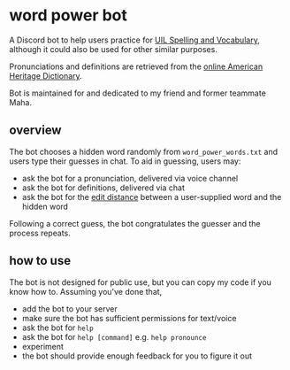# word power bot

A Discord bot to help users practice for [UIL Spelling and Vocabulary](https://www.uiltexas.org/academics/academic-contests/spelling-and-vocabulary), although it could also be used for other similar purposes.

Pronunciations and definitions are retrieved from the [online American Heritage Dictionary](https://ahdictionary.com/).

Bot is maintained for and dedicated to my friend and former teammate Maha.

## overview

The bot chooses a hidden word randomly from `word_power_words.txt` and users type their guesses in chat. To aid in guessing, users may:

- ask the bot for a pronunciation, delivered via voice channel
- ask the bot for definitions, delivered via chat
- ask the bot for the [edit distance](https://en.wikipedia.org/wiki/Levenshtein_distance) between a user-supplied word and the hidden word

Following a correct guess, the bot congratulates the guesser and the process repeats.

## how to use

The bot is not designed for public use, but you can copy my code if you know how to.
Assuming you've done that,

- add the bot to your server
- make sure the bot has sufficient permissions for text/voice
- ask the bot for `help`
- ask the bot for `help [command]` e.g. `help pronounce`
- experiment
- the bot should provide enough feedback for you to figure it out 
